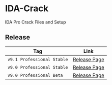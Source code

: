 # IDA-Crack
IDA Pro Crack Files and Setup

## Release
| Tag | Link |
| --  |  --  |
| `v9.1 Professional Stable` | [Release Page](https://github.com/UnknownOrg220758696/IDA-Crack/releases/tag/v9.1-Professional-Stable) |
| `v9.0 Professional Stable` | [Release Page](https://github.com/UnknownOrg220758696/IDA-Crack/releases/tag/v9.0-Professional-Stable) |
| `v9.0 Professional Beta` | [Release Page](https://github.com/UnknownOrg220758696/IDA-Crack/releases/tag/v9.0-Professional-Beta) |
